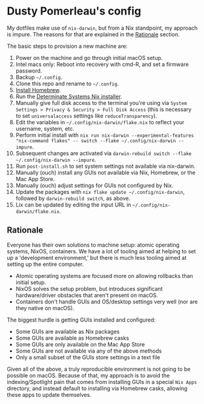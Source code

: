 # Dusty Pomerleau's config

My dotfiles make use of `nix-darwin`, but from a Nix standpoint, my approach is impure.
The reasons for that are explained in the [Rationale](#rationale) section.

The basic steps to provision a new machine are:

1. Power on the machine and go through initial macOS setup.
1. Intel macs only: Reboot into recovery with cmd-R, and set a firmware password.
1. Backup `~/.config`.
1. Clone this repo and rename to `~/.config`.
1. [Install Homebrew](https://brew.sh/).
1. Run the [Determinate Systems Nix installer](https://github.com/DeterminateSystems/nix-installer).
1. Manually give full disk access to the terminal you're using via `System Settings > Privacy & Security > Full Disk Access` (this is necessary to set `universalaccess` settings like `reduceTransparency`).
1. Edit the variables in `~/.config/nix-darwin/flake.nix` to reflect your username, system, etc.
1. Perform initial install with `nix run nix-darwin --experimental-features "nix-command flakes" -- switch --flake ~/.config/nix-darwin --impure`.
1. Subsequent changes are activated via `darwin-rebuild switch --flake ~/.config/nix-darwin --impure`.
1. Run `post-install.sh` to set system settings not available via nix-darwin.
1. Manually (ouch) install any GUIs not available via Nix, Homebrew, or the Mac App Store.
1. Manually (ouch) adjust settings for GUIs not configured by Nix.
1. Update the packages with `nix flake update ~/.config/nix-darwin`, followed by `darwin-rebuild switch`, as above.
1. Lix can be updated by editing the input URL in `~/.config/nix-darwin/flake.nix`.

## Rationale

Everyone has their own solutions to machine setup: atomic operating systems, NixOS, containers.
We have a lot of tooling aimed at helping to set up a 'development environment,' but there is much less tooling aimed at setting up the entire computer.

- Atomic operating systems are focused more on allowing rollbacks than initial setup.
- NixOS solves the setup problem, but introduces significant hardware/driver obstacles that aren't present on macOS.
- Containers don't handle GUIs and OS/desktop settings very well (nor are they native on macOS).

The biggest hurdle is getting GUIs installed and configured:

- Some GUIs are available as Nix packages
- Some GUIs are available as Homebrew casks
- Some GUIs are only available on the Mac App Store
- Some GUIs are not available via any of the above methods
- Only a small subset of the GUIs store settings in a text file

Given all of the above, a truly reproducible environment is not going to be possible on macOS.
Because of that, my approach is to avoid the indexing/Spotlight pain that comes from installing GUIs in a special `Nix Apps` directory, and instead default to installing via Homebrew casks, allowing these apps to update themselves.
